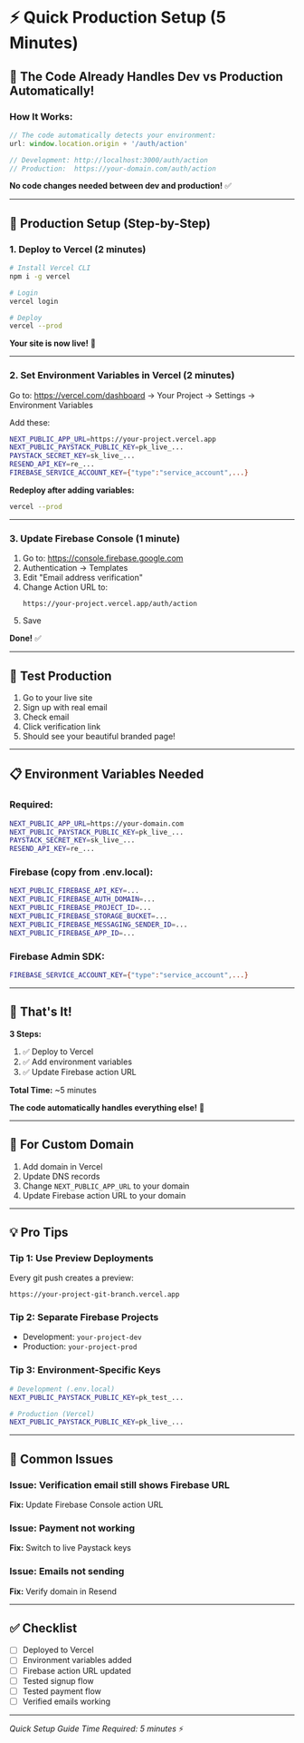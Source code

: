 # ⚡ Quick Production Setup (5 Minutes)

## 🎯 The Code Already Handles Dev vs Production Automatically!

### **How It Works:**

```typescript
// The code automatically detects your environment:
url: window.location.origin + '/auth/action'

// Development: http://localhost:3000/auth/action
// Production:  https://your-domain.com/auth/action
```

**No code changes needed between dev and production!** ✅

---

## 🚀 Production Setup (Step-by-Step)

### **1. Deploy to Vercel (2 minutes)**

```bash
# Install Vercel CLI
npm i -g vercel

# Login
vercel login

# Deploy
vercel --prod
```

**Your site is now live!** 🎉

---

### **2. Set Environment Variables in Vercel (2 minutes)**

Go to: https://vercel.com/dashboard → Your Project → Settings → Environment Variables

Add these:

```bash
NEXT_PUBLIC_APP_URL=https://your-project.vercel.app
NEXT_PUBLIC_PAYSTACK_PUBLIC_KEY=pk_live_...
PAYSTACK_SECRET_KEY=sk_live_...
RESEND_API_KEY=re_...
FIREBASE_SERVICE_ACCOUNT_KEY={"type":"service_account",...}
```

**Redeploy after adding variables:**
```bash
vercel --prod
```

---

### **3. Update Firebase Console (1 minute)**

1. Go to: https://console.firebase.google.com
2. Authentication → Templates
3. Edit "Email address verification"
4. Change Action URL to:
   ```
   https://your-project.vercel.app/auth/action
   ```
5. Save

**Done!** ✅

---

## 🧪 Test Production

1. Go to your live site
2. Sign up with real email
3. Check email
4. Click verification link
5. Should see your beautiful branded page!

---

## 📋 Environment Variables Needed

### **Required:**
```bash
NEXT_PUBLIC_APP_URL=https://your-domain.com
NEXT_PUBLIC_PAYSTACK_PUBLIC_KEY=pk_live_...
PAYSTACK_SECRET_KEY=sk_live_...
RESEND_API_KEY=re_...
```

### **Firebase (copy from .env.local):**
```bash
NEXT_PUBLIC_FIREBASE_API_KEY=...
NEXT_PUBLIC_FIREBASE_AUTH_DOMAIN=...
NEXT_PUBLIC_FIREBASE_PROJECT_ID=...
NEXT_PUBLIC_FIREBASE_STORAGE_BUCKET=...
NEXT_PUBLIC_FIREBASE_MESSAGING_SENDER_ID=...
NEXT_PUBLIC_FIREBASE_APP_ID=...
```

### **Firebase Admin SDK:**
```bash
FIREBASE_SERVICE_ACCOUNT_KEY={"type":"service_account",...}
```

---

## 🎯 That's It!

**3 Steps:**
1. ✅ Deploy to Vercel
2. ✅ Add environment variables
3. ✅ Update Firebase action URL

**Total Time:** ~5 minutes

**The code automatically handles everything else!** 🚀

---

## 🔄 For Custom Domain

1. Add domain in Vercel
2. Update DNS records
3. Change `NEXT_PUBLIC_APP_URL` to your domain
4. Update Firebase action URL to your domain

---

## 💡 Pro Tips

### **Tip 1: Use Preview Deployments**
Every git push creates a preview:
```
https://your-project-git-branch.vercel.app
```

### **Tip 2: Separate Firebase Projects**
- Development: `your-project-dev`
- Production: `your-project-prod`

### **Tip 3: Environment-Specific Keys**
```bash
# Development (.env.local)
NEXT_PUBLIC_PAYSTACK_PUBLIC_KEY=pk_test_...

# Production (Vercel)
NEXT_PUBLIC_PAYSTACK_PUBLIC_KEY=pk_live_...
```

---

## 🚨 Common Issues

### **Issue: Verification email still shows Firebase URL**
**Fix:** Update Firebase Console action URL

### **Issue: Payment not working**
**Fix:** Switch to live Paystack keys

### **Issue: Emails not sending**
**Fix:** Verify domain in Resend

---

## ✅ Checklist

- [ ] Deployed to Vercel
- [ ] Environment variables added
- [ ] Firebase action URL updated
- [ ] Tested signup flow
- [ ] Tested payment flow
- [ ] Verified emails working

---

*Quick Setup Guide*
*Time Required: 5 minutes* ⚡
